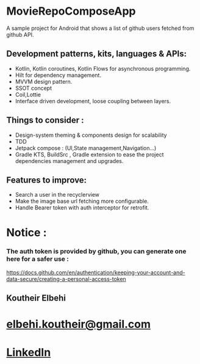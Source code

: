 # MovieRepoComposeApp
A sample project for Android that shows a list of github users fetched from github API.


## Development patterns, kits, languages & APIs:
- Kotlin, Kotlin coroutines, Kotlin Flows for asynchronous programming.
- Hilt for dependency management.
- MVVM design pattern.
- SSOT concept
- Coil,Lottie
- Interface driven development, loose coupling between layers.

## Things to consider  :

- Design-system theming & components design for scalability
- TDD
- Jetpack compose : (UI,State management,Navigation...)
- Gradle KTS, BuildSrc , Gradle extension to ease the project dependencies management and upgrades.


## Features to improve:
- Search a user in the recyclerview
- Make the image base url fetching more configurable.
- Handle Bearer token with auth interceptor for retrofit.


#  Notice : 
### The auth token is provided by github, you can generate one here for a safer use :
https://docs.github.com/en/authentication/keeping-your-account-and-data-secure/creating-a-personal-access-token


## Koutheir Elbehi
# elbehi.koutheir@gmail.com
# [LinkedIn](https://www.linkedin.com/in/elbehi-koutheir/) 



 

